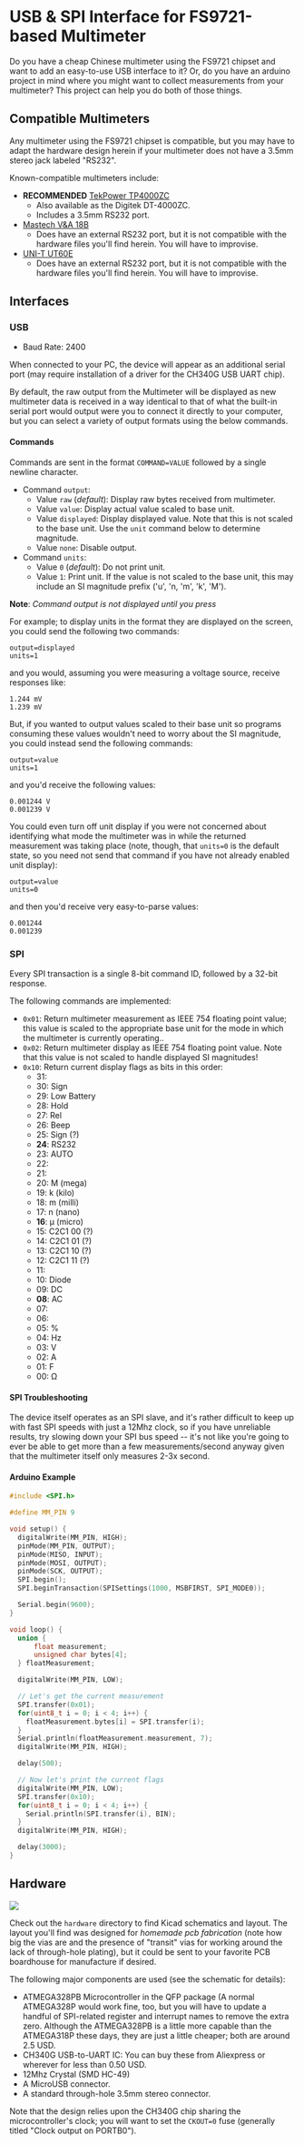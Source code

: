 # USB & SPI Interface for FS9721-based Multimeter

Do you have a cheap Chinese multimeter using the FS9721 chipset and
want to add an easy-to-use USB interface to it?  Or, do you have an
arduino project in mind where you might want to collect measurements
from your multimeter?  This project can help you do both of those things.

## Compatible Multimeters

Any multimeter using the FS9721 chipset is compatible, but you may have
to adapt the hardware design herein if your multimeter does not have a
3.5mm stereo jack labeled "RS232".

Known-compatible multimeters include:

* **RECOMMENDED** [TekPower TP4000ZC](https://www.amazon.com/Tekpower-TP4000ZC-Interfaced-Multimeter-Computer/dp/B000OPDFLM)
    * Also available as the Digitek DT-4000ZC.
    * Includes a 3.5mm RS232 port.
* [Mastech V&A 18B](https://www.amazon.com/Manual-Ranging-Digital-Multimeter-Interface/dp/B000LQONYM)
    * Does have an external RS232 port, but it is not compatible with the
      hardware files you'll find herein.  You will have to improvise.
* [UNI-T UT60E](https://www.amazon.com/UNI-T-UT60E-Precise-Light-Weight/dp/B0152OJAWC)
    * Does have an external RS232 port, but it is not compatible with the
      hardware files you'll find herein.  You will have to improvise.

## Interfaces

### USB

* Baud Rate: 2400

When connected to your PC, the device will appear as an additional serial
port (may require installation of a driver for the CH340G USB UART
chip).

By default, the raw output from the Multimeter will be displayed
as new multimeter data is received in a way identical to that of what the
built-in serial port would output were you to connect it directly to your
computer, but you can select a variety of output formats using the below
commands.

#### Commands

Commands are sent in the format `COMMAND=VALUE` followed by a single
newline character.

* Command ``output``:
    * Value ``raw`` (*default*): Display raw bytes received from multimeter.
    * Value ``value``: Display actual value scaled to base unit.
    * Value ``displayed``: Display displayed value.  Note that this is
      not scaled to the base unit.  Use the ``unit`` command below to
      determine magnitude.
    * Value ``none``: Disable output.
* Command ``units``:
    * Value ``0`` (*default*): Do not print unit.
    * Value ``1``: Print unit.  If the value is not scaled to the base
      unit, this may include an SI magnitude prefix ('u', 'n, 'm', 'k', 'M').

**Note**: *Command output is not displayed until you press <ENTER>*

For example; to display units in the format they are displayed on the screen,
you could send the following two commands:

```
output=displayed
units=1
```

and you would, assuming you were measuring a voltage source, receive responses like:

```
1.244 mV
1.239 mV
```

But, if you wanted to output values scaled to their base unit so programs
consuming these values wouldn't need to worry about the SI magnitude, you
could instead send the following commands:

```
output=value
units=1
```

and you'd receive the following values:

```
0.001244 V
0.001239 V
```

You could even turn off unit display if you were not concerned about
identifying what mode the multimeter was in while the returned measurement
was taking place (note, though, that `units=0` is the default state, so
you need not send that command if you have not already enabled unit display):

```
output=value
units=0
```

and then you'd receive very easy-to-parse values:

```
0.001244
0.001239
```

### SPI

Every SPI transaction is a single 8-bit command ID, followed by a
32-bit response.

The following commands are implemented:

* `0x01`: Return multimeter measurement as IEEE 754 floating point value; this
  value is scaled to the appropriate base unit for the mode in which the
  multimeter is currently operating..
* `0x02`: Return multimeter display as IEEE 754 floating point value.
  Note that this value is not scaled to handle displayed SI magnitudes!
* `0x10`: Return current display flags as bits in this order:
  * 31:
  * 30: Sign
  * 29: Low Battery
  * 28: Hold
  * 27: Rel
  * 26: Beep
  * 25: Sign (?)
  * **24**: RS232
  * 23: AUTO
  * 22: 
  * 21: 
  * 20: M (mega)
  * 19: k (kilo)
  * 18: m (milli)
  * 17: n (nano)
  * **16**: µ (micro)
  * 15: C2C1 00 (?)
  * 14: C2C1 01 (?)
  * 13: C2C1 10 (?)
  * 12: C2C1 11 (?)
  * 11:
  * 10: Diode
  * 09: DC
  * **08**: AC
  * 07:
  * 06:
  * 05: %
  * 04: Hz
  * 03: V
  * 02: A
  * 01: F
  * 00: Ω

#### SPI Troubleshooting

The device itself operates as an SPI slave, and it's rather difficult to
keep up with fast SPI speeds with just a 12Mhz clock, so if you have unreliable
results, try slowing down your SPI bus speed -- it's not like you're
going to ever be able to get more than a few measurements/second
anyway given that the multimeter itself only measures 2-3x second.

#### Arduino Example

```c
#include <SPI.h>

#define MM_PIN 9

void setup() {
  digitalWrite(MM_PIN, HIGH);
  pinMode(MM_PIN, OUTPUT);
  pinMode(MISO, INPUT);
  pinMode(MOSI, OUTPUT);
  pinMode(SCK, OUTPUT);
  SPI.begin();
  SPI.beginTransaction(SPISettings(1000, MSBFIRST, SPI_MODE0));

  Serial.begin(9600);
}

void loop() {
  union {
      float measurement;
      unsigned char bytes[4];
  } floatMeasurement;

  digitalWrite(MM_PIN, LOW);

  // Let's get the current measurement
  SPI.transfer(0x01);
  for(uint8_t i = 0; i < 4; i++) {
    floatMeasurement.bytes[i] = SPI.transfer(i);
  }
  Serial.println(floatMeasurement.measurement, 7);
  digitalWrite(MM_PIN, HIGH);

  delay(500);

  // Now let's print the current flags
  digitalWrite(MM_PIN, LOW);
  SPI.transfer(0x10);
  for(uint8_t i = 0; i < 4; i++) {
    Serial.println(SPI.transfer(i), BIN);
  }
  digitalWrite(MM_PIN, HIGH);

  delay(3000);
}
```

## Hardware

![](/hardware/bullion-brd.svg)

Check out the `hardware` directory to find Kicad schematics and layout.  The
layout you'll find was designed for *homemade* *pcb* *fabrication* (note how 
big the vias are and the presence of "transit" vias for working around the
lack of through-hole plating), but it could be sent to your favorite PCB
boardhouse for manufacture if desired.

The following major components are used (see the schematic for details):

* ATMEGA328PB Microcontroller in the QFP package (A normal ATMEGA328P
  would work fine, too, but you will have to update a handful of SPI-related
  register and interrupt names to remove the extra zero.
  Although the ATMEGA328PB is a little more capable than the ATMEGA318P
  these days, they are just a little cheaper; both are around 2.5 USD.
* CH340G USB-to-UART IC: You can buy these from Aliexpress or wherever
  for less than 0.50 USD.
* 12Mhz Crystal (SMD HC-49)
* A MicroUSB connector.
* A standard through-hole 3.5mm stereo connector.

Note that the design relies upon the CH340G chip sharing the
microcontroller's clock; you will want to set the `CKOUT=0` fuse
(generally titled "Clock output on PORTB0").

